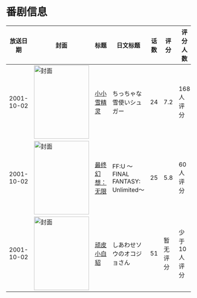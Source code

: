 # 番剧信息

|放送日期|封面|标题|日文标题|话数|评分|评分人数|
|---|---|---|---|---|---|---|
|2001-10-02|<img src="//lain.bgm.tv/pic/cover/c/cb/2c/2414_Pul01.jpg" alt="封面" style="width:150px;height:200px;object-fit:cover;">|[小小雪精灵](https://bangumi.tv/subject/2414)|ちっちゃな雪使いシュガー|24|7.2|168人评分|
|2001-10-02|<img src="//lain.bgm.tv/pic/cover/c/5a/14/13555_9fDUd.jpg" alt="封面" style="width:150px;height:200px;object-fit:cover;">|[最终幻想：无限](https://bangumi.tv/subject/13555)|FF:U 〜FINAL FANTASY: Unlimited〜|25|5.8|60人评分|
|2001-10-02|<img src="//lain.bgm.tv/pic/cover/c/f0/7b/89841_V0JAx.jpg" alt="封面" style="width:150px;height:200px;object-fit:cover;">|[顽皮小白貂](https://bangumi.tv/subject/89841)|しあわせソウのオコジョさん|51|暂无评分|少于10人评分|
